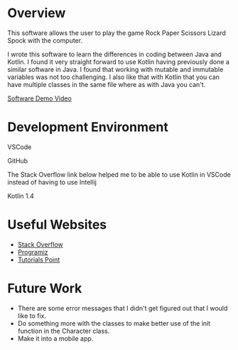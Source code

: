 # Overview

This software allows the user to play the game Rock Paper Scissors Lizard Spock with the computer. 


I wrote this software to learn the differences in coding between Java and Kotlin. I found it very straight forward to use Kotlin having previously done a similar software in Java. I found that working with mutable and immutable variables was not too challenging. I also like that with Kotlin that you can have multiple classes in the same file where as with Java you can't.


[Software Demo Video](https://www.youtube.com/watch?v=xal-0exX2es)

# Development Environment

VSCode

GitHub

The Stack Overflow link below helped me to be able to use Kotlin in VSCode instead of having to use Intellij

Kotlin 1.4

# Useful Websites

* [Stack Overflow](https://stackoverflow.com/questions/54856374/cannot-edit-in-read-only-editor-vs-code/56463139)
* [Programiz](https://www.programiz.com/kotlin-programming/abstract-class)
* [Tutorials Point](https://www.tutorialspoint.com/kotlin/kotlin_class_and_object.htm)

# Future Work

* There are some error messages that I didn't get figured out that I would like to fix.
* Do something more with the classes to make better use of the init function in the Character class.
* Make it into a mobile app.
